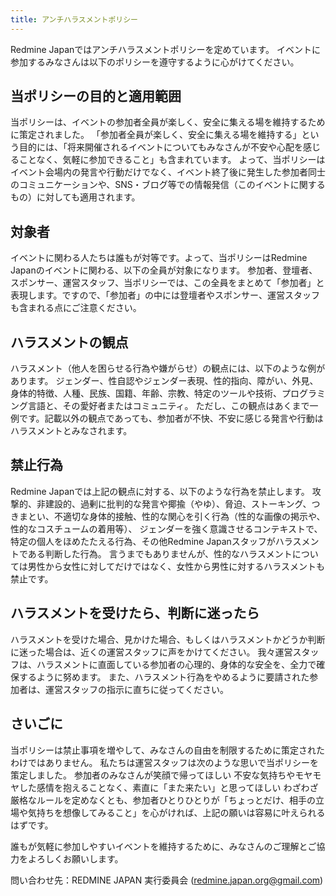 ```yaml
---
title: アンチハラスメントポリシー
---
```


Redmine Japanではアンチハラスメントポリシーを定めています。
イベントに参加するみなさんは以下のポリシーを遵守するように心がけてください。

## 当ポリシーの目的と適用範囲

当ポリシーは、イベントの参加者全員が楽しく、安全に集える場を維持するために策定されました。
「参加者全員が楽しく、安全に集える場を維持する」という目的には、「将来開催されるイベントについてもみなさんが不安や心配を感じることなく、気軽に参加できること」も含まれています。
よって、当ポリシーはイベント会場内の発言や行動だけでなく、イベント終了後に発生した参加者同士のコミュニケーションや、SNS・ブログ等での情報発信（このイベントに関するもの）に対しても適用されます。

## 対象者

イベントに関わる人たちは誰もが対等です。よって、当ポリシーはRedmine Japanのイベントに関わる、以下の全員が対象になります。
参加者、登壇者、スポンサー、運営スタッフ、当ポリシーでは、この全員をまとめて「参加者」と表現します。ですので、「参加者」の中には登壇者やスポンサー、運営スタッフも含まれる点にご注意ください。

## ハラスメントの観点

ハラスメント（他人を困らせる行為や嫌がらせ）の観点には、以下のような例があります。
ジェンダー、性自認やジェンダー表現、性的指向、障がい、外見、身体的特徴、人種、民族、国籍、年齢、宗教、特定のツールや技術、プログラミング言語と、その愛好者またはコミュニティ。
ただし、この観点はあくまで一例です。記載以外の観点であっても、参加者が不快、不安に感じる発言や行動はハラスメントとみなされます。

## 禁止行為

Redmine Japanでは上記の観点に対する、以下のような行為を禁止します。
攻撃的、非建設的、過剰に批判的な発言や揶揄（やゆ）、脅迫、ストーキング、つきまとい、不適切な身体的接触、性的な関心を引く行為（性的な画像の掲示や、性的なコスチュームの着用等）、
ジェンダーを強く意識させるコンテキストで、特定の個人をほめたたえる行為、その他Redmine Japanスタッフがハラスメントである判断した行為。
言うまでもありませんが、性的なハラスメントについては男性から女性に対してだけではなく、女性から男性に対するハラスメントも禁止です。

## ハラスメントを受けたら、判断に迷ったら

ハラスメントを受けた場合、見かけた場合、もしくはハラスメントかどうか判断に迷った場合は、近くの運営スタッフに声をかけてください。
我々運営スタッフは、ハラスメントに直面している参加者の心理的、身体的な安全を、全力で確保するように努めます。
また、ハラスメント行為をやめるように要請された参加者は、運営スタッフの指示に直ちに従ってください。

## さいごに

当ポリシーは禁止事項を増やして、みなさんの自由を制限するために策定されたわけではありません。
私たちは運営スタッフは次のような思いで当ポリシーを策定しました。
参加者のみなさんが笑顔で帰ってほしい
不安な気持ちやモヤモヤした感情を抱えることなく、素直に「また来たい」と思ってほしい
わざわざ厳格なルールを定めなくとも、参加者ひとりひとりが「ちょっとだけ、相手の立場や気持ちを想像してみること」を心がければ、上記の願いは容易に叶えられるはずです。

誰もが気軽に参加しやすいイベントを維持するために、みなさんのご理解とご協力をよろしくお願いします。

問い合わせ先：REDMINE JAPAN 実行委員会 (redmine.japan.org@gmail.com)
